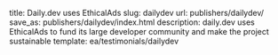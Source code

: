 title: Daily.dev uses EthicalAds
slug: dailydev
url: publishers/dailydev/
save_as: publishers/dailydev/index.html
description: daily.dev uses EthicalAds to fund its large developer community and make the project sustainable
template: ea/testimonials/dailydev
